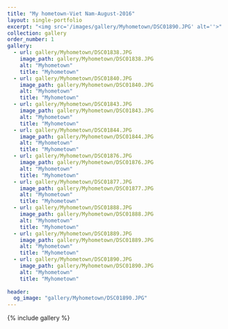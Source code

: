 ```yaml
---
title: "My hometown-Viet Nam-August-2016"
layout: single-portfolio
excerpt: "<img src='/images/gallery/Myhometown/DSC01890.JPG' alt=''>"
collection: gallery
order_number: 1
gallery:
  - url: gallery/Myhometown/DSC01838.JPG
    image_path: gallery/Myhometown/DSC01838.JPG
    alt: "Myhometown"
    title: "Myhometown"
  - url: gallery/Myhometown/DSC01840.JPG
    image_path: gallery/Myhometown/DSC01840.JPG
    alt: "Myhometown"
    title: "Myhometown"
  - url: gallery/Myhometown/DSC01843.JPG
    image_path: gallery/Myhometown/DSC01843.JPG
    alt: "Myhometown"
    title: "Myhometown"
  - url: gallery/Myhometown/DSC01844.JPG
    image_path: gallery/Myhometown/DSC01844.JPG
    alt: "Myhometown"
    title: "Myhometown"
  - url: gallery/Myhometown/DSC01876.JPG
    image_path: gallery/Myhometown/DSC01876.JPG
    alt: "Myhometown"
    title: "Myhometown"
  - url: gallery/Myhometown/DSC01877.JPG
    image_path: gallery/Myhometown/DSC01877.JPG
    alt: "Myhometown"
    title: "Myhometown"        
  - url: gallery/Myhometown/DSC01888.JPG
    image_path: gallery/Myhometown/DSC01888.JPG
    alt: "Myhometown"
    title: "Myhometown"    
  - url: gallery/Myhometown/DSC01889.JPG
    image_path: gallery/Myhometown/DSC01889.JPG
    alt: "Myhometown"
    title: "Myhometown"  
  - url: gallery/Myhometown/DSC01890.JPG
    image_path: gallery/Myhometown/DSC01890.JPG
    alt: "Myhometown"
    title: "Myhometown"  
    
header:
  og_image: "gallery/Myhometown/DSC01890.JPG"
---
```

{% include gallery %}
